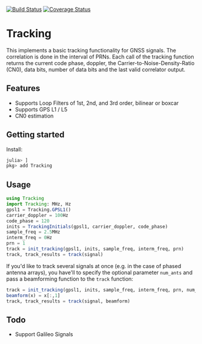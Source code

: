 [![Build Status](https://travis-ci.org/JuliaGNSS/Tracking.jl.svg?branch=master)](https://travis-ci.org/JuliaGNSS/Tracking.jl)
[![Coverage Status](https://coveralls.io/repos/github/JuliaGNSS/Tracking.jl/badge.svg?branch=master)](https://coveralls.io/github/JuliaGNSS/Tracking.jl?branch=master)

# Tracking
This implements a basic tracking functionality for GNSS signals. The correlation is done in the interval of PRNs. Each call of the tracking function returns the current code phase, doppler, the Carrier-to-Noise-Density-Ratio (CN0), data bits, number of data bits and the last valid correlator output.

## Features

* Supports Loop Filters of 1st, 2nd, and 3rd order, bilinear or boxcar
* Supports GPS L1 / L5
* CN0 estimation

## Getting started

Install:
```julia
julia> ]
pkg> add Tracking
```

## Usage

```julia
using Tracking
import Tracking: MHz, Hz
gpsl1 = Tracking.GPSL1()
carrier_doppler = 100Hz
code_phase = 120
inits = TrackingInitials(gpsl1, carrier_doppler, code_phase)
sample_freq = 2.5MHz
interm_freq = 0Hz
prn = 1
track = init_tracking(gpsl1, inits, sample_freq, interm_freq, prn)
track, track_results = track(signal)
```

If you'd like to track several signals at once (e.g. in the case of phased antenna arrays), you have'll to specify the optional parameter `num_ants` and pass a beamforming function to the `track` function:
```julia
track = init_tracking(gpsl1, inits, sample_freq, interm_freq, prn, num_ants = NumAnts(4)) # 4 antenna channels
beamform(x) = x[:,1]
track, track_results = track(signal, beamform)
```

## Todo

* Support Galileo Signals
